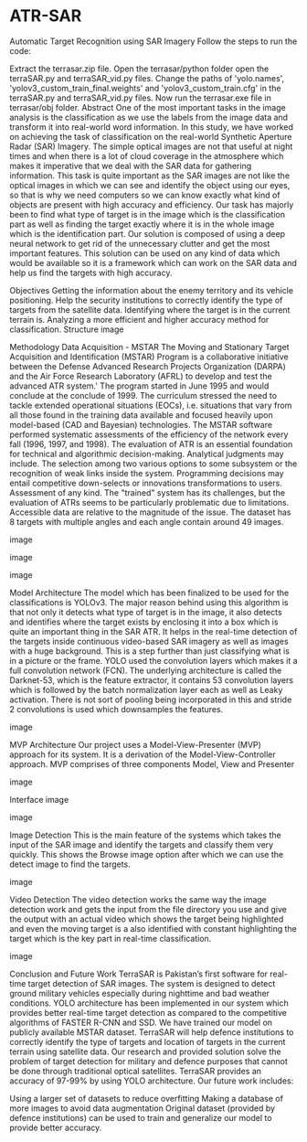 # ATR-SAR
Automatic Target Recognition using SAR Imagery
Follow the steps to run the code:

Extract the terrasar.zip file.
Open the terrasar/python folder open the terraSAR.py and terraSAR_vid.py files.
Change the paths of 'yolo.names', 'yolov3_custom_train_final.weights' and 'yolov3_custom_train.cfg' in the terraSAR.py and terraSAR_vid.py files.
Now run the terrasar.exe file in terrasar/obj folder.
Abstract
One of the most important tasks in the image analysis is the classification as we use the labels from the image data and transform it into real-world word information. In this study, we have worked on achieving the task of classification on the real-world Synthetic Aperture Radar (SAR) Imagery. The simple optical images are not that useful at night times and when there is a lot of cloud coverage in the atmosphere which makes it imperative that we deal with the SAR data for gathering information. This task is quite important as the SAR images are not like the optical images in which we can see and identify the object using our eyes, so that is why we need computers so we can know exactly what kind of objects are present with high accuracy and efficiency. Our task has majorly been to find what type of target is in the image which is the classification part as well as finding the target exactly where it is in the whole image which is the identification part. Our solution is composed of using a deep neural network to get rid of the unnecessary clutter and get the most important features. This solution can be used on any kind of data which would be available so it is a framework which can work on the SAR data and help us find the targets with high accuracy.

Objectives
Getting the information about the enemy territory and its vehicle positioning.
Help the security institutions to correctly identify the type of targets from the satellite data.
Identifying where the target is in the current terrain is.
Analyzing a more efficient and higher accuracy method for classification.
Structure
image

Methodology
Data Acquisition - MSTAR
The Moving and Stationary Target Acquisition and Identification (MSTAR) Program is a collaborative initiative between the Defense Advanced Research Projects Organization (DARPA) and the Air Force Research Laboratory (AFRL) to develop and test the advanced ATR system.' The program started in June 1995 and would conclude at the conclude of 1999. The curriculum stressed the need to tackle extended operational situations (EOCs), i.e. situations that vary from all those found in the training data available and focused heavily upon model-based (CAD and Bayesian) technologies. The MSTAR software performed systematic assessments of the efficiency of the network every fall (1996, 1997, and 1998). The evaluation of ATR is an essential foundation for technical and algorithmic decision-making. Analytical judgments may include. The selection among two various options to some subsystem or the recognition of weak links inside the system. Programming decisions may entail competitive down-selects or innovations transformations to users. Assessment of any kind. The "trained" system has its challenges, but the evaluation of ATRs seems to be particularly problematic due to limitations. Accessible data are relative to the magnitude of the issue. The dataset has 8 targets with multiple angles and each angle contain around 49 images.

image

image

image

Model Architecture
The model which has been finalized to be used for the classifications is YOLOv3. The major reason behind using this algorithm is that not only it detects what type of target is in the image, it also detects and identifies where the target exists by enclosing it into a box which is quite an important thing in the SAR ATR. It helps in the real-time detection of the targets inside continuous video-based SAR imagery as well as images with a huge background. This is a step further than just classifying what is in a picture or the frame. YOLO used the convolution layers which makes it a full convolution network (FCN). The underlying architecture is called the Darknet-53, which is the feature extractor, it contains 53 convolution layers which is followed by the batch normalization layer each as well as Leaky activation. There is not sort of pooling being incorporated in this and stride 2 convolutions is used which downsamples the features.

image

MVP Architecture
Our project uses a Model-View-Presenter (MVP) approach for its system. It is a derivation of the Model-View-Controller approach. MVP comprises of three components Model, View and Presenter

image

Interface
image

image

Image Detection
This is the main feature of the systems which takes the input of the SAR image and identify the targets and classify them very quickly. This shows the Browse image option after which we can use the detect image to find the targets.

image

Video Detection
The video detection works the same way the image detection work and gets the input from the file directory you use and give the output with an actual video which shows the target being highlighted and even the moving target is a also identified with constant highlighting the target which is the key part in real-time classification.

image

Conclusion and Future Work
TerraSAR is Pakistan’s first software for real-time target detection of SAR images. The system is designed to detect ground military vehicles especially during nighttime and bad weather conditions. YOLO architecture has been implemented in our system which provides better real-time target detection as compared to the competitive algorithms of FASTER R-CNN and SSD. We have trained our model on publicly available MSTAR dataset. TerraSAR will help defence institutions to correctly identify the type of targets and location of targets in the current terrain using satellite data. Our research and provided solution solve the problem of target detection for military and defence purposes that cannot be done through traditional optical satellites. TerraSAR provides an accuracy of 97-99% by using YOLO architecture. Our future work includes:

Using a larger set of datasets to reduce overfitting
Making a database of more images to avoid data augmentation
Original dataset (provided by defence institutions) can be used to train and generalize our model to provide better accuracy.
